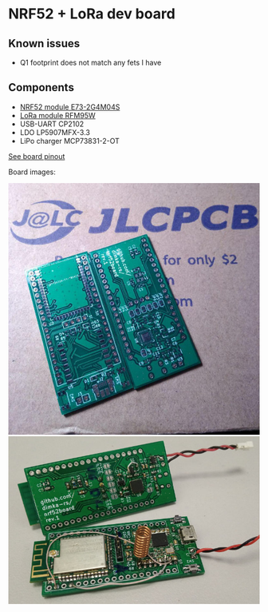 # NRF52 + LoRa dev board

## Known issues
- Q1 footprint does not match any fets I have

## Components
- [NRF52 module E73-2G4M04S](https://www.aliexpress.com/item/32820692238.html) 
- [LoRa module RFM95W](https://www.aliexpress.com/item/32811523237.html)
- USB-UART CP2102
- LDO LP5907MFX-3.3
- LiPo charger MCP73831-2-OT

[See board pinout](pinout.md)

Board images:

![](images/pcbs.jpg "PCB Image")
![](images/assembled.jpg "Assembled boards")
